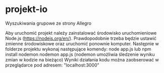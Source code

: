 # projekt-io
Wyszukiwania grupowe ze strony Allegro

Aby uruchomić projekt należy zainstalować środowisko uruchomieniowe Node.js (https://nodejs.org/en/).
Prawdopodobnie trzeba będzie ustawić zmienne środowiskowe oraz uruchomić ponownie komputer.
Następnie w folderze projektu wykonaj następujące komendy:
node app.js 
lub 
npm install nodemon
nodemon app.js
(nodemon umożliwia śledzenie wyniku zmian w kodzie na bieżąco)
Wyniki działania kodu można zaobserować w przeglądarce pod adresem: "localhost:3000"
